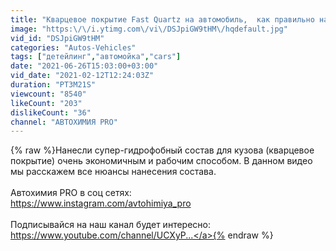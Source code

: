 ```yaml
---
title: "Кварцевое покрытие Fast Quartz на автомобиль,  как правильно наносить?"
image: "https:\/\/i.ytimg.com\/vi\/DSJpiGW9tHM\/hqdefault.jpg"
vid_id: "DSJpiGW9tHM"
categories: "Autos-Vehicles"
tags: ["детейлинг","автомойка","cars"]
date: "2021-06-26T15:03:00+03:00"
vid_date: "2021-02-12T12:24:03Z"
duration: "PT3M21S"
viewcount: "8540"
likeCount: "203"
dislikeCount: "36"
channel: "АВТОХИМИЯ PRO"
---
```

{% raw %}Нанесли супер-гидрофобный состав для кузова (кварцевое покрытие) очень экономичным и рабочим способом. В данном видео мы расскажем все нюансы нанесения состава.<br /><br />Автохимия PRO в соц сетях:<br /><a rel="nofollow" target="blank" href="https://www.instagram.com/avtohimiya_pro​">https://www.instagram.com/avtohimiya_pro​</a><br /><br />Подписывайся на наш канал будет интересно:<br /><a rel="nofollow" target="blank" href="https://www.youtube.com/channel/UCXyP...">https://www.youtube.com/channel/UCXyP...</a>{% endraw %}
